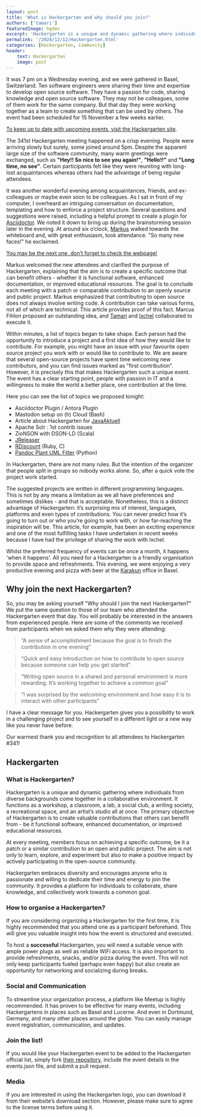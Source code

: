 ```yaml
---
layout: post
title: 'What is Hackergarten and why should you join?'
authors: ['tamari']
featuredImage: hgdev
excerpt: 'Hackergarten is a unique and dynamic gathering where individuals from diverse backgrounds come together in a collaborative environment. The primary objective of Hackergarten is to create valuable contributions that others can benefit from - be it functional software, enhanced documentation, or improved educational resources. Read why you should join the next Hackergarten!'
permalink: '/2024/12/12/Hackergarten.html'
categories: [Hackergarten, Community]
header:
    text: Hackergarten
    image: post
---
```


It was 7 pm on a Wednesday evening, and we were gathered in Basel, Switzerland. Ten software engineers were sharing their time and expertise to develop open source software. They have a passion for code, sharing knowledge and open source software. 
They may not be colleagues, some of them work for the same company. But that day they were working together as a team to create something that can be used by others. The event had been scheduled for 15 November a few weeks earlier. 

[To keep up to date with upcoming events, visit the Hackergarten site](https://www.hackergarten.net/).

The 341st Hackergarten meeting happened on a crisp evening. People were arriving slowly but surely, some joined around 5pm. Despite the apparent large size of the software community, many warm greetings were exchanged, such as **"Hey!! So nice 
to see you again!"**, **"Hello!!"** and **"Long time, no see"**. Certain participants felt like they were reuniting with long-lost acquaintances whereas others had the advantage of being regular attendees. 

It was another wonderful evening among acquaintances, friends, and ex-colleagues or maybe even soon to be colleagues. As I sat in front of my computer, I overheard an intriguing conversation on documentation, templating and how to enforce a 
project structure. Several questions and suggestions were raised, including a helpful prompt to create a plugin for [Asciidoctor](https://asciidoc.org/). We noted it down to bring up during the brainstorming session later in the evening. 
At around six o’clock, [Markus](/people/markus) walked towards the whiteboard and, with great enthusiasm, took attendance. "So many new faces!" he exclaimed. 

[You may be the next one, don’t forget to check the webpage!](https://www.hackergarten.net)

Markus welcomed the new attendees and clarified the purpose of Hackergarten, explaining that the aim is to create a specific outcome that can benefit others - whether it is functional software, enhanced documentation, or improved educational resources. 
The goal is to conclude each meeting with a patch or comparable contribution to an openly source and public project. Markus emphasized that contributing to open source does not always involve writing code. A contribution can take various forms, 
not all of which are technical. This article provides proof of this fact. Marcus Fihlon proposed an outstanding idea, and [Tamari](/people/tamari) and [Ixchel](/people/ixchel) collaborated to execute it.

Within minutes, a list of topics began to take shape. Each person had the opportunity to introduce a project and a first idea of how they would like to contribute. For example, you might have an issue with your favourite open source project you work 
with or would like to contribute to. We are aware that several open-source projects have spent time welcoming new contributors, and you can find issues marked as "first contribution". However, it is precisely this that makes Hackergarten such a unique event. 
The event has a clear starting point, people with passion in IT and a willingness to make the world a better place, one contribution at the time.

Here you can see the list of topics we proposed tonight:

* Asciidoctor Plugin / Antora Plugin
* Mastodon setup on (h) Cloud (Bash)
* Article about Hackergarten for [JavaAktuell](https://www.ijug.eu/de/java-aktuell/zeitschrift/)
* Apache Solr : 1st contrib issues
* ZioNSON with DSON-LD (Scala)
* [JReleaser](https://jreleaser.org)
* [RDiscount](https://github.com/davidfstr/rdiscount) (Ruby, C)
* [Pandoc Plant UML Filter](https://github.com/timofurrer/pandoc-plantuml-filter) (Python)

In Hackergarten, there are not many rules. But the intention of the organizer that people split in groups so nobody works alone. So, after a quick vote the project work started. 

The suggested projects are written in different programming languages. This is not by any means a limitation as we all have preferences and sometimes dislikes - and that is acceptable. Nonetheless, this is a distinct advantage of Hackergarten: 
it’s surprising mix of interest, languages, platforms and even types of contributions. You can never predict how it’s going to turn out or who you’re going to work with, or how far-reaching the inspiration will be. This article, for example, 
has been an exciting experience and one of the most fulfilling tasks I have undertaken in recent weeks because I have had the privilege of sharing the work with Ixchel.

Whilst the preferred frequency of events can be once a month, it happens 'when it happens'. All you need for a Hackergarten is a friendly organisation to provide space and refreshments. This evening, we were enjoying a very productive evening and 
pizza with beer at the [Karakun](https://karakun.com) office in Basel.

## Why join the next Hackergarten?

So, you may be asking yourself "Why should I join the next Hackergarten?" We put the same question to those of our team who attended the Hackergarten event that day. You will probably be interested in the answers from experienced people. 
Here are some of the comments we received from participants when we asked them why they were attending:

> “A sense of accomplishment because the goal is to finish the contribution in one evening”

> “Quick and easy introduction on how to contribute to open source because someone can help you get started”

> “Writing open source in a shared and personal environment is more rewarding. It’s working together to achieve a common goal”

> “I was surprised by the welcoming environment and how easy it is to interact with other participants”

I have a clear message for you. Hackergarten gives you a possibility to work in a challenging project and to see yourself in a different light or a new way like you never have before.

Our warmest thank you and recognition to all attendees to Hackergarten #341!

## Hackergarten

### What is Hackergarten?

Hackergarten is a unique and dynamic gathering where individuals from diverse backgrounds come together in a collaborative environment. It functions as a workshop, a classroom, a lab, a social club, a writing society, a recreational space, and an artist’s studio all at once. The primary objective of Hackergarten is to create valuable contributions that others can benefit from - be it functional software, enhanced documentation, or improved educational resources.

At every meeting, members focus on achieving a specific outcome, be it a patch or a similar contribution to an open and public project. The aim is not only to learn, explore, and experiment but also to make a positive impact by actively participating in the open-source community.

Hackergarten embraces diversity and encourages anyone who is passionate and willing to dedicate their time and energy to join the community. It provides a platform for individuals to collaborate, share knowledge, and collectively work towards a common goal. 

### How to organise a Hackergarten?

If you are considering organizing a Hackergarten for the first time, it is highly recommended that you attend one as a participant beforehand. This will give you valuable insight into how the event is structured and executed.

To host a **successful** Hackergarten, you will need a suitable venue with ample power plugs as well as reliable WiFi access. It is also important to provide refreshments, snacks, and/or pizza during the event. This will not only keep participants fueled (perhaps even happy) but also create an opportunity for networking and socializing during breaks.

### Social and Communication

To streamline your organization process, a platform like Meetup is highly recommended. It has proven to be effective for many events, including Hackergartens in places such as Basel and Lucerne. And even in Dortmund, Germany, and many other places around the globe. You can easily manage event registration, communication, and updates.

### Join the list!

If you would like your Hackergarten event to be added to the Hackergarten official list, simply fork [their repository](https://github.com/hackergarten/hackergarten.github.io/), include the event details in the events.json file, and submit a pull request.

### Media

If you are interested in using the Hackergarten logo, you can download it from their website’s download section. However, please make sure to agree to the license terms before using it.
